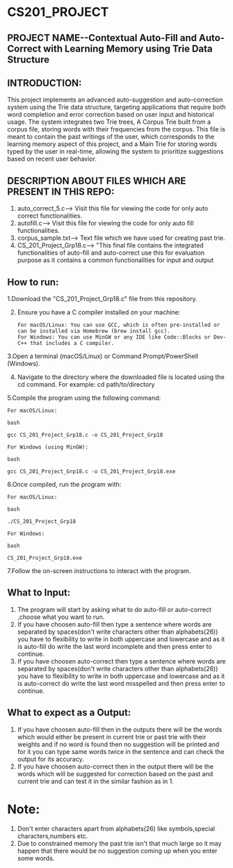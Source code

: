 # CS201_PROJECT

## PROJECT NAME--Contextual Auto-Fill and Auto-Correct with Learning Memory using Trie Data Structure

## INTRODUCTION:
This project implements an advanced auto-suggestion and auto-correction system using the Trie data structure,
targeting applications that require both word completion and error correction based on user input and historical
usage. The system integrates two Trie trees, A Corpus Trie built from a corpus file, storing words with their
frequencies from the corpus. This file is meant to contain the past writings of the user, which corresponds to
the learning memory aspect of this project, and a Main Trie for storing words typed by the user in real-time,
allowing the system to prioritize suggestions based on recent user behavior.

## DESCRIPTION ABOUT FILES WHICH ARE PRESENT IN THIS REPO:
1. auto_correct_5.c--> Visit this file for viewing the code for only auto correct functionalities.
2. autofill.c--> Visit this file for viewing the code for only auto fill functionalities.
3. corpus_sample.txt--> Text file which we have used for creating past trie.
4. CS_201_Project_Grp18.c--> "This final file contains the integrated functionalities of auto-fill and auto-correct use this for evaluation purpose as it contains a common functionalities for input and output
## How to run:
1.Download the "CS_201_Project_Grp18.c" file from this repository.

2. Ensure you have a C compiler installed on your machine:

       For macOS/Linux: You can use GCC, which is often pre-installed or can be installed via Homebrew (brew install gcc).
       For Windows: You can use MinGW or any IDE like Code::Blocks or Dev-C++ that includes a C compiler.


3.Open a terminal (macOS/Linux) or Command Prompt/PowerShell (Windows).

4. Navigate to the directory where the downloaded file is located using the cd command. For example:
       cd path/to/directory
   
5.Compile the program using the following command:

    For macOS/Linux:

    bash

    gcc CS_201_Project_Grp18.c -o CS_201_Project_Grp18

    For Windows (using MinGW):

    bash

    gcc CS_201_Project_Grp18.c -o CS_201_Project_Grp18.exe

6.Once compiled, run the program with:

    For macOS/Linux:

    bash

    ./CS_201_Project_Grp18

    For Windows:

    bash

    CS_201_Project_Grp18.exe

7.Follow the on-screen instructions to interact with the program.

## What to Input:
1. The program will start by asking what to do auto-fill or auto-correct ,choose what you want to run.
2. If you have choosen auto-fill then type a sentence where words are separated by spaces(don't write characters other than alphabets(26)) you have to flexibility to write in both uppercase and lowercase and as it is auto-fill do write the last word incomplete and then press enter to continue.
3. If you have choosen auto-correct then type a sentence where words are separated by spaces(don't write characters other than alphabets(26)) you have to flexibility to write in both uppercase and lowercase and as it is auto-correct do write the last word misspelled and then press enter to continue.

## What to expect as a Output:
1. If you have choosen auto-fill then in the outputs there will be the words which would either be present in current trie or past trie with their weights and if no word is found then no suggestion will be printed and for it you can type same words twice in the sentence and can check the output for its accuracy.
2. If you have choosen auto-correct then in the output there will be the words which will be suggested for correction based on the past and current trie and can test it in the similar fashion as in 1.

# Note:
1. Don't enter characters apart from alphabets(26) like symbols,special characters,numbers etc.
2. Due to constrained memory the past trie isn't that much large so it may happen that there would be no suggestion coming up when you enter some words.
